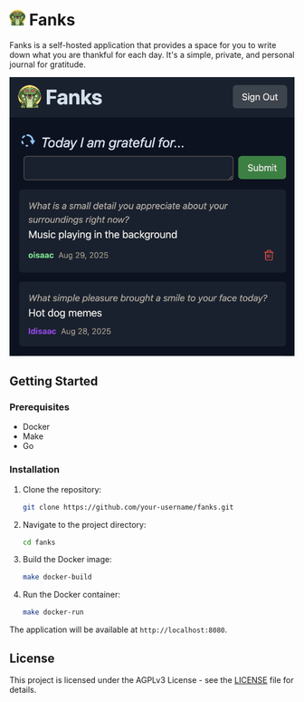 # <img src='static/icon.png' style='width:auth; height: 1em;' /> Fanks

Fanks is a self-hosted application that provides a space for you to write down what you are thankful for each day. It's a simple, private, and personal journal for gratitude.

![Screenshot of the fanks app](./screenshot.png)

## Getting Started

### Prerequisites

- Docker
- Make
- Go

### Installation

1.  Clone the repository:
    ```sh
    git clone https://github.com/your-username/fanks.git
    ```
2.  Navigate to the project directory:
    ```sh
    cd fanks
    ```
3.  Build the Docker image:
    ```sh
    make docker-build
    ```
4.  Run the Docker container:
    ```sh
    make docker-run
    ```

The application will be available at `http://localhost:8080`.

## License

This project is licensed under the AGPLv3 License - see the [LICENSE](LICENSE) file for details.

